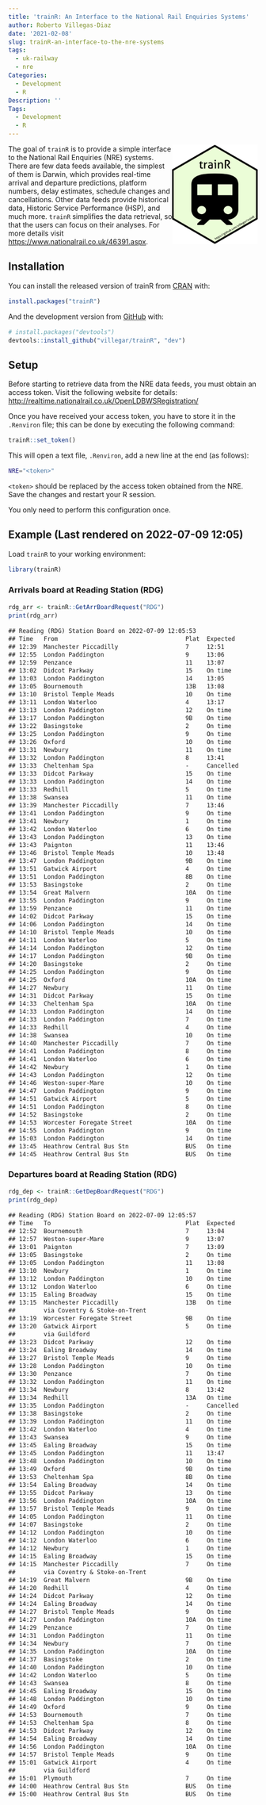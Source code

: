 ```yaml
---
title: 'trainR: An Interface to the National Rail Enquiries Systems'
author: Roberto Villegas-Diaz
date: '2021-02-08'
slug: trainR-an-interface-to-the-nre-systems
tags:
  - uk-railway
  - nre
Categories:
  - Development
  - R
Description: ''
Tags:
  - Development
  - R
---
```


<img src="https://raw.githubusercontent.com/villegar/trainR/main/inst/images/logo.png" alt="logo" align="right" height=200px/>

The goal of `trainR` is to provide a simple interface to the 
National Rail Enquiries (NRE) systems. There are few data feeds 
available, the simplest of them is Darwin, which provides real-time 
arrival and departure predictions, platform numbers, delay estimates, 
schedule changes and cancellations. Other data feeds provide historical 
data, Historic Service Performance (HSP), and much more. `trainR` 
simplifies the data retrieval, so that the users can focus on their 
analyses. For more details visit 
https://www.nationalrail.co.uk/46391.aspx.

## Installation

You can install the released version of trainR from [CRAN](https://CRAN.R-project.org) with:

``` r
install.packages("trainR")
```

And the development version from [GitHub](https://github.com/) with:

``` r
# install.packages("devtools")
devtools::install_github("villegar/trainR", "dev")
```

## Setup
Before starting to retrieve data from the NRE data feeds, you must obtain an access token. 
Visit the following website for details: http://realtime.nationalrail.co.uk/OpenLDBWSRegistration/

Once you have received your access token, you have to store it in the `.Renviron` file; this can be 
done by executing the following command:


```r
trainR::set_token()
```

This will open a text file, `.Renviron`, add a new line at the end (as follows):

```bash
NRE="<token>"
```

`<token>` should be replaced by the access token obtained from the NRE. Save the changes and restart 
your R session.

You only need to perform this configuration once.

## Example (Last rendered on 2022-07-09 12:05)

Load `trainR` to your working environment:

```r
library(trainR)
```

### Arrivals board at Reading Station (RDG)


```r
rdg_arr <- trainR::GetArrBoardRequest("RDG")
print(rdg_arr)
```

```
## Reading (RDG) Station Board on 2022-07-09 12:05:53
## Time   From                                    Plat  Expected
## 12:39  Manchester Piccadilly                   7     12:51
## 12:55  London Paddington                       9     13:06
## 12:59  Penzance                                11    13:07
## 13:02  Didcot Parkway                          15    On time
## 13:03  London Paddington                       14    13:05
## 13:05  Bournemouth                             13B   13:08
## 13:10  Bristol Temple Meads                    10    On time
## 13:11  London Waterloo                         4     13:17
## 13:13  London Paddington                       12    On time
## 13:17  London Paddington                       9B    On time
## 13:22  Basingstoke                             2     On time
## 13:25  London Paddington                       9     On time
## 13:26  Oxford                                  10    On time
## 13:31  Newbury                                 11    On time
## 13:32  London Paddington                       8     13:41
## 13:33  Cheltenham Spa                          -     Cancelled
## 13:33  Didcot Parkway                          15    On time
## 13:33  London Paddington                       14    On time
## 13:33  Redhill                                 5     On time
## 13:38  Swansea                                 11    On time
## 13:39  Manchester Piccadilly                   7     13:46
## 13:41  London Paddington                       9     On time
## 13:41  Newbury                                 1     On time
## 13:42  London Waterloo                         6     On time
## 13:43  London Paddington                       13    On time
## 13:43  Paignton                                11    13:46
## 13:46  Bristol Temple Meads                    10    13:48
## 13:47  London Paddington                       9B    On time
## 13:51  Gatwick Airport                         4     On time
## 13:51  London Paddington                       8B    On time
## 13:53  Basingstoke                             2     On time
## 13:54  Great Malvern                           10A   On time
## 13:55  London Paddington                       9     On time
## 13:59  Penzance                                11    On time
## 14:02  Didcot Parkway                          15    On time
## 14:06  London Paddington                       14    On time
## 14:10  Bristol Temple Meads                    10    On time
## 14:11  London Waterloo                         5     On time
## 14:14  London Paddington                       12    On time
## 14:17  London Paddington                       9B    On time
## 14:20  Basingstoke                             2     On time
## 14:25  London Paddington                       9     On time
## 14:25  Oxford                                  10A   On time
## 14:27  Newbury                                 11    On time
## 14:31  Didcot Parkway                          15    On time
## 14:33  Cheltenham Spa                          10A   On time
## 14:33  London Paddington                       14    On time
## 14:33  London Paddington                       7     On time
## 14:33  Redhill                                 4     On time
## 14:38  Swansea                                 10    On time
## 14:40  Manchester Piccadilly                   7     On time
## 14:41  London Paddington                       8     On time
## 14:41  London Waterloo                         6     On time
## 14:42  Newbury                                 1     On time
## 14:43  London Paddington                       12    On time
## 14:46  Weston-super-Mare                       10    On time
## 14:47  London Paddington                       9     On time
## 14:51  Gatwick Airport                         5     On time
## 14:51  London Paddington                       8     On time
## 14:52  Basingstoke                             2     On time
## 14:53  Worcester Foregate Street               10A   On time
## 14:55  London Paddington                       9     On time
## 15:03  London Paddington                       14    On time
## 13:45  Heathrow Central Bus Stn                BUS   On time
## 14:45  Heathrow Central Bus Stn                BUS   On time
```

### Departures board at Reading Station (RDG)


```r
rdg_dep <- trainR::GetDepBoardRequest("RDG")
print(rdg_dep)
```

```
## Reading (RDG) Station Board on 2022-07-09 12:05:57
## Time   To                                      Plat  Expected
## 12:52  Bournemouth                             7     13:04
## 12:57  Weston-super-Mare                       9     13:07
## 13:01  Paignton                                7     13:09
## 13:05  Basingstoke                             2     On time
## 13:05  London Paddington                       11    13:08
## 13:10  Newbury                                 1     On time
## 13:12  London Paddington                       10    On time
## 13:12  London Waterloo                         6     On time
## 13:15  Ealing Broadway                         15    On time
## 13:15  Manchester Piccadilly                   13B   On time
##        via Coventry & Stoke-on-Trent           
## 13:19  Worcester Foregate Street               9B    On time
## 13:20  Gatwick Airport                         5     On time
##        via Guildford                           
## 13:23  Didcot Parkway                          12    On time
## 13:24  Ealing Broadway                         14    On time
## 13:27  Bristol Temple Meads                    9     On time
## 13:28  London Paddington                       10    On time
## 13:30  Penzance                                7     On time
## 13:32  London Paddington                       11    On time
## 13:34  Newbury                                 8     13:42
## 13:34  Redhill                                 13A   On time
## 13:35  London Paddington                       -     Cancelled
## 13:38  Basingstoke                             2     On time
## 13:39  London Paddington                       11    On time
## 13:42  London Waterloo                         4     On time
## 13:43  Swansea                                 9     On time
## 13:45  Ealing Broadway                         15    On time
## 13:45  London Paddington                       11    13:47
## 13:48  London Paddington                       10    On time
## 13:49  Oxford                                  9B    On time
## 13:53  Cheltenham Spa                          8B    On time
## 13:54  Ealing Broadway                         14    On time
## 13:55  Didcot Parkway                          13    On time
## 13:56  London Paddington                       10A   On time
## 13:57  Bristol Temple Meads                    9     On time
## 14:05  London Paddington                       11    On time
## 14:07  Basingstoke                             2     On time
## 14:12  London Paddington                       10    On time
## 14:12  London Waterloo                         6     On time
## 14:12  Newbury                                 1     On time
## 14:15  Ealing Broadway                         15    On time
## 14:15  Manchester Piccadilly                   7     On time
##        via Coventry & Stoke-on-Trent           
## 14:19  Great Malvern                           9B    On time
## 14:20  Redhill                                 4     On time
## 14:24  Didcot Parkway                          12    On time
## 14:24  Ealing Broadway                         14    On time
## 14:27  Bristol Temple Meads                    9     On time
## 14:27  London Paddington                       10A   On time
## 14:29  Penzance                                7     On time
## 14:31  London Paddington                       11    On time
## 14:34  Newbury                                 7     On time
## 14:35  London Paddington                       10A   On time
## 14:37  Basingstoke                             2     On time
## 14:40  London Paddington                       10    On time
## 14:42  London Waterloo                         5     On time
## 14:43  Swansea                                 8     On time
## 14:45  Ealing Broadway                         15    On time
## 14:48  London Paddington                       10    On time
## 14:49  Oxford                                  9     On time
## 14:53  Bournemouth                             7     On time
## 14:53  Cheltenham Spa                          8     On time
## 14:53  Didcot Parkway                          12    On time
## 14:54  Ealing Broadway                         14    On time
## 14:56  London Paddington                       10A   On time
## 14:57  Bristol Temple Meads                    9     On time
## 15:01  Gatwick Airport                         4     On time
##        via Guildford                           
## 15:01  Plymouth                                7     On time
## 14:00  Heathrow Central Bus Stn                BUS   On time
## 15:00  Heathrow Central Bus Stn                BUS   On time
```
